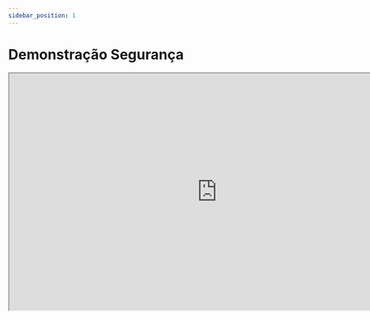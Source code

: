 ```yaml
---
sidebar_position: 1
---
```


# Demonstração Segurança


<iframe src="https://drive.google.com/file/d/1kfwSMxz1jQ_HIRvS_ORQUlqn34d2m1oy/preview" width="840" height="480"></iframe>

